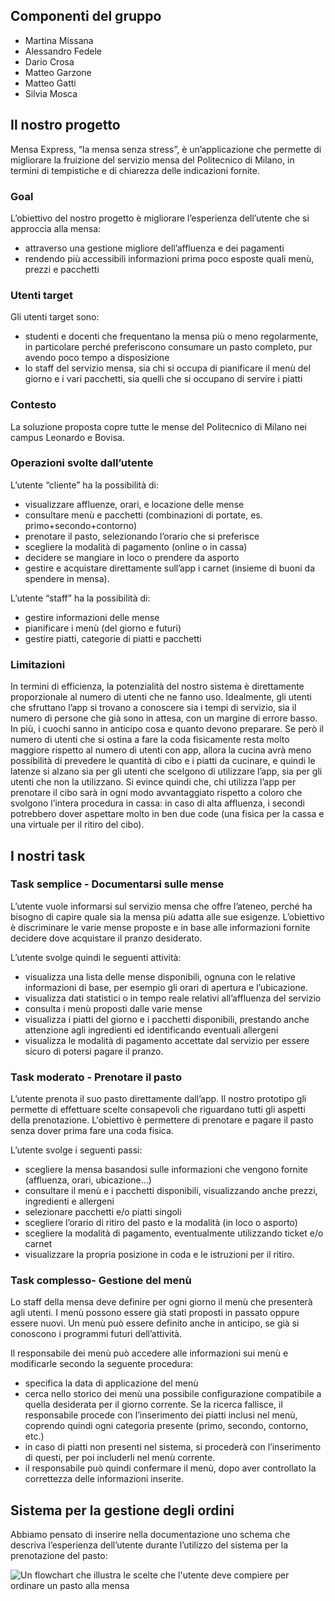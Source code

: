 <script>
	import { base } from '$app/paths';
	import diagramma from '$lib/assets/diagramma.png';

</script>

## Componenti del gruppo

- Martina Missana
- Alessandro Fedele
- Dario Crosa
- Matteo Garzone
- Matteo Gatti
- Silvia Mosca

## Il nostro progetto

Mensa Express, “la mensa senza stress”, è un’applicazione che permette di migliorare la fruizione del servizio mensa del Politecnico di Milano, in termini di tempistiche e di chiarezza delle indicazioni fornite.

### Goal
L’obiettivo del nostro progetto è migliorare l’esperienza dell’utente che si approccia alla mensa:
* attraverso una gestione migliore dell’affluenza e dei pagamenti
* rendendo più accessibili informazioni prima poco esposte quali menù, prezzi e pacchetti

### Utenti target
Gli utenti target sono:
* studenti e docenti che frequentano la mensa più o meno regolarmente, in particolare perché preferiscono consumare un pasto completo, pur avendo poco tempo a disposizione
* lo staff del servizio mensa, sia chi si occupa di pianificare il menù del giorno e i vari pacchetti, sia quelli che si occupano di servire i piatti

### Contesto
La soluzione proposta copre tutte le mense del Politecnico di Milano nei campus Leonardo e Bovisa.

### Operazioni svolte dall’utente
L’utente “cliente” ha la possibilità di:
* visualizzare affluenze, orari, e locazione delle mense
* consultare menù e pacchetti (combinazioni di portate, es. primo+secondo+contorno)
* prenotare il pasto, selezionando l’orario che si preferisce
* scegliere la modalità di pagamento (online o in cassa)
* decidere se mangiare in loco o prendere da asporto
* gestire e acquistare direttamente sull’app i carnet (insieme di buoni da spendere in mensa).

L’utente “staff” ha la possibilità di:
* gestire informazioni delle mense
* pianificare i menù (del giorno e futuri)
* gestire piatti, categorie di piatti e pacchetti 

### Limitazioni
In termini di efficienza, la potenzialità del nostro sistema è direttamente proporzionale al numero di utenti che ne fanno uso.
Idealmente, gli utenti che sfruttano l’app si trovano a conoscere sia i tempi di servizio, sia il numero di persone che già sono in attesa, con un margine di errore basso.
In più, i cuochi sanno in anticipo cosa e quanto devono preparare.
Se però il numero di utenti che si ostina a fare la coda fisicamente resta molto maggiore rispetto al numero di utenti con app, allora la cucina avrà meno possibilità di prevedere le quantità di cibo e i piatti da cucinare, e quindi le latenze si alzano sia per gli utenti che scelgono di utilizzare l’app, sia per gli utenti che non la utilizzano. 
Si evince quindi che, chi utilizza l’app per prenotare il cibo sarà in ogni modo avvantaggiato rispetto a coloro che svolgono l’intera procedura in cassa: in caso di alta affluenza, i secondi potrebbero dover aspettare molto in ben due code (una fisica per la cassa e una virtuale per il ritiro del cibo).

## I nostri task

### Task semplice - Documentarsi sulle mense
L’utente vuole informarsi sul servizio mensa che offre l’ateneo, perché ha bisogno di capire quale sia la mensa più adatta alle sue esigenze. L’obiettivo è discriminare le varie mense proposte e in base alle informazioni fornite decidere dove acquistare il pranzo desiderato.

L’utente svolge quindi le seguenti attività: 
* visualizza una lista delle mense disponibili, ognuna con le relative informazioni di base, per esempio gli orari di apertura e l’ubicazione.
* visualizza dati statistici o in tempo reale relativi all’affluenza del servizio
* consulta i menù proposti dalle varie mense
* visualizza i piatti del giorno e i pacchetti disponibili, prestando anche attenzione agli ingredienti ed identificando eventuali allergeni
* visualizza le modalità di pagamento accettate dal servizio per essere sicuro di potersi pagare il pranzo.

### Task moderato -  Prenotare il pasto
L’utente prenota il suo pasto direttamente dall’app. Il nostro prototipo gli permette di effettuare scelte consapevoli che riguardano tutti gli aspetti della prenotazione.
L'obiettivo è permettere di prenotare e pagare il pasto senza dover prima fare una coda fisica.

L’utente svolge i seguenti passi:
* scegliere la mensa basandosi sulle informazioni che vengono fornite (affluenza, orari, ubicazione…)
* consultare il menù e i pacchetti disponibili, visualizzando anche prezzi, ingredienti e allergeni
* selezionare pacchetti e/o piatti singoli
* scegliere l’orario di ritiro del pasto e la modalità (in loco o asporto)
* scegliere la modalità di pagamento, eventualmente utilizzando ticket e/o carnet
* visualizzare la propria posizione in coda e le istruzioni per il ritiro.

### Task complesso- Gestione del menù
Lo staff della mensa deve definire per ogni giorno il menù che presenterà agli utenti. I menù possono essere già stati proposti in passato oppure essere nuovi. Un menù può essere definito anche in anticipo, se già si conoscono i programmi futuri dell’attività.

Il responsabile dei menù può accedere alle informazioni sui menù e modificarle secondo la seguente procedura: 
* specifica la data di applicazione del menù
* cerca nello storico dei menù una possibile configurazione compatibile a quella desiderata per il giorno corrente. Se la ricerca fallisce, il responsabile procede con l’inserimento dei piatti inclusi nel menù, coprendo quindi ogni categoria presente (primo, secondo, contorno, etc.) 
* in caso di piatti non presenti nel sistema, si procederà con l’inserimento di questi, per poi includerli nel menù corrente.
* il responsabile può quindi confermare il menù, dopo aver controllato la correttezza delle informazioni inserite.

## Sistema per la gestione degli ordini
Abbiamo pensato di inserire nella documentazione uno schema che descriva l’esperienza dell’utente durante l’utilizzo del sistema per la prenotazione del pasto: 

![Un flowchart che illustra le scelte che l'utente deve compiere per ordinare un pasto alla mensa]({diagramma} "Flowchart gestione ordini")
